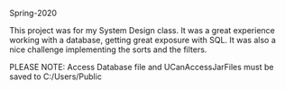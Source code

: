 Spring-2020

This project was for my System Design class. It was a great experience working with a database, getting great exposure with SQL. It was also a nice challenge
implementing the sorts and the filters. 

PLEASE NOTE: Access Database file and UCanAccessJarFiles must be saved to C:/Users/Public 
